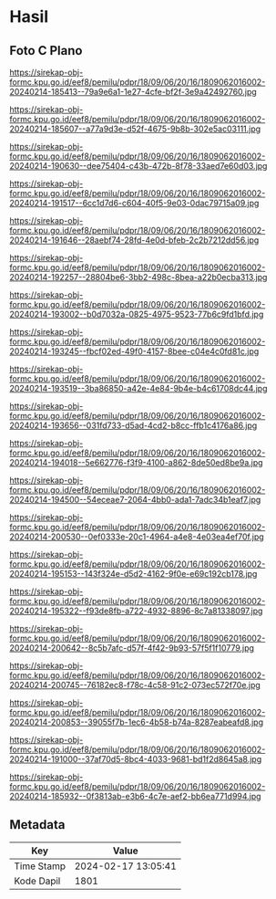 # Hasil

## Foto C Plano

https://sirekap-obj-formc.kpu.go.id/eef8/pemilu/pdpr/18/09/06/20/16/1809062016002-20240214-185413--79a9e6a1-1e27-4cfe-bf2f-3e9a42492760.jpg

https://sirekap-obj-formc.kpu.go.id/eef8/pemilu/pdpr/18/09/06/20/16/1809062016002-20240214-185607--a77a9d3e-d52f-4675-9b8b-302e5ac03111.jpg

https://sirekap-obj-formc.kpu.go.id/eef8/pemilu/pdpr/18/09/06/20/16/1809062016002-20240214-190630--dee75404-c43b-472b-8f78-33aed7e60d03.jpg

https://sirekap-obj-formc.kpu.go.id/eef8/pemilu/pdpr/18/09/06/20/16/1809062016002-20240214-191517--6cc1d7d6-c604-40f5-9e03-0dac79715a09.jpg

https://sirekap-obj-formc.kpu.go.id/eef8/pemilu/pdpr/18/09/06/20/16/1809062016002-20240214-191646--28aebf74-28fd-4e0d-bfeb-2c2b7212dd56.jpg

https://sirekap-obj-formc.kpu.go.id/eef8/pemilu/pdpr/18/09/06/20/16/1809062016002-20240214-192257--28804be6-3bb2-498c-8bea-a22b0ecba313.jpg

https://sirekap-obj-formc.kpu.go.id/eef8/pemilu/pdpr/18/09/06/20/16/1809062016002-20240214-193002--b0d7032a-0825-4975-9523-77b6c9fd1bfd.jpg

https://sirekap-obj-formc.kpu.go.id/eef8/pemilu/pdpr/18/09/06/20/16/1809062016002-20240214-193245--fbcf02ed-49f0-4157-8bee-c04e4c0fd81c.jpg

https://sirekap-obj-formc.kpu.go.id/eef8/pemilu/pdpr/18/09/06/20/16/1809062016002-20240214-193519--3ba86850-a42e-4e84-9b4e-b4c61708dc44.jpg

https://sirekap-obj-formc.kpu.go.id/eef8/pemilu/pdpr/18/09/06/20/16/1809062016002-20240214-193656--031fd733-d5ad-4cd2-b8cc-ffb1c4176a86.jpg

https://sirekap-obj-formc.kpu.go.id/eef8/pemilu/pdpr/18/09/06/20/16/1809062016002-20240214-194018--5e662776-f3f9-4100-a862-8de50ed8be9a.jpg

https://sirekap-obj-formc.kpu.go.id/eef8/pemilu/pdpr/18/09/06/20/16/1809062016002-20240214-194500--54eceae7-2064-4bb0-ada1-7adc34b1eaf7.jpg

https://sirekap-obj-formc.kpu.go.id/eef8/pemilu/pdpr/18/09/06/20/16/1809062016002-20240214-200530--0ef0333e-20c1-4964-a4e8-4e03ea4ef70f.jpg

https://sirekap-obj-formc.kpu.go.id/eef8/pemilu/pdpr/18/09/06/20/16/1809062016002-20240214-195153--143f324e-d5d2-4162-9f0e-e69c192cb178.jpg

https://sirekap-obj-formc.kpu.go.id/eef8/pemilu/pdpr/18/09/06/20/16/1809062016002-20240214-195322--f93de8fb-a722-4932-8896-8c7a81338097.jpg

https://sirekap-obj-formc.kpu.go.id/eef8/pemilu/pdpr/18/09/06/20/16/1809062016002-20240214-200642--8c5b7afc-d57f-4f42-9b93-57f5f1f10779.jpg

https://sirekap-obj-formc.kpu.go.id/eef8/pemilu/pdpr/18/09/06/20/16/1809062016002-20240214-200745--76182ec8-f78c-4c58-91c2-073ec572f70e.jpg

https://sirekap-obj-formc.kpu.go.id/eef8/pemilu/pdpr/18/09/06/20/16/1809062016002-20240214-200853--39055f7b-1ec6-4b58-b74a-8287eabeafd8.jpg

https://sirekap-obj-formc.kpu.go.id/eef8/pemilu/pdpr/18/09/06/20/16/1809062016002-20240214-191000--37af70d5-8bc4-4033-9681-bd1f2d8645a8.jpg

https://sirekap-obj-formc.kpu.go.id/eef8/pemilu/pdpr/18/09/06/20/16/1809062016002-20240214-185932--0f3813ab-e3b6-4c7e-aef2-bb6ea771d994.jpg


## Metadata

| Key        | Value               |
| ---------- | ------------------- |
| Time Stamp | 2024-02-17 13:05:41 |
| Kode Dapil | 1801                |



